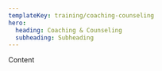 ```yaml
---
templateKey: training/coaching-counseling
hero:
  heading: Coaching & Counseling
  subheading: Subheading
---
```

Content
